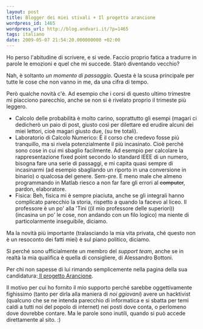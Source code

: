 ```yaml
---
layout: post
title: Blogger dei miei stivali + Il progetto arancione
wordpress_id: 1465
wordpress_url: http://blog.andvari.it/?p=1465
tags: italiano
date: 2009-05-07 21:54:20.000000000 +02:00
---
```

Ho perso l'abitudine di scrivere, e si vede. Faccio proprio fatica a tradurre in parole le emozioni e quel che mi succede. Starò diventando vecchio?

Nah, è soltanto <em>un momento di passaggio</em>. Questa è la scusa principale per tutte le cose che non vanno in me, da una cifra di tempo.

Però qualche novità c'è. Ad esempio che i corsi di questo ultimo trimestre mi piacciono parecchio, anche se non si è rivelato proprio il trimeste più leggero.
<ul>
	<li>Calcolo delle probabilità è molto carino, soprattutto gli esempi (magari ci dedicherò un paio di post, giusto così per dilettare ed erudire alcuni dei miei lettori, cioè magari giusto due, (su tre totali).</li>
	<li>Laboratorio di Calcolo Numerico: È il corso che credevo fosse più tranquillo, ma si rivela potenzialmente il più incasinato. Cioè perché sono cose in cui mi sbaglio facilmente. Ad esempio per calcolare la rappresentazione fixed point secondo lo standard IEEE di un numero, bisogna fare una serie di passaggi, e mi capita quasi sempre di incasinarmi (ad esempio sbagliando un riporto in una conversione in binario) o qualcosa del genere. Sem-pre. E meno male che almeno programmando in Matlab riesco a non far fare gli errori al <span style="text-decoration: line-through;">computer</span>, pardon, elaboratore.</li>
	<li>Fisica: Beh, fisica mi è sempre piaciuta, anche se gli integrali hanno complicato parecchio la storia, rispetto a quando la facevo al liceo. Il professore è un po' alla 'Tini ((il mio professore delle superiori)) (incasina un po' le cose, non andando con un filo logico) ma niente di particolarmente inseguibile, diciamo.</li>
</ul>
Ma la novità più importante (tralasciando la mia vita privata, ché questo non è un resoconto dei fatti miei) è sul piano politico, diciamo.

Sì perché sono ufficialmente un membro del <em>support team</em>, anche se in realtà la mia qualifica è quella di consigliere, di Alessandro Bottoni.

Per chi non sapesse di lui rimando semplicemente nella pagina della sua candidatura:<a href="http://www.ilprogettoarancione.it"> Il progetto Arancione</a>.

Il motivo per cui ho fornito il mio supporto perché sarebbe oggettivamente fighissimo (tanto per dirla alla maniera di <em>noi ggiovani</em>) avere un hacktivist (qualcuno che se ne intenda parecchio di informatica e si sbatta per temi caldi a tutti noi del popolo di internet) nei posti dove conta, o perlomeno dove dovrebbe contare. Ma le parole sono inutili, quando si può accede direttamente al sito. :)
